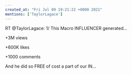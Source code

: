 ```yaml
---
created_at: "Fri Jul 09 19:21:22 +0000 2021"
mentions: ['TaylorLagace']
---
```


RT @TaylorLagace: 1/ This Macro INFLUENCER generated…

+3M views 

+600K likes

+1000 comments

And he did so FREE of cost a part of our IN…